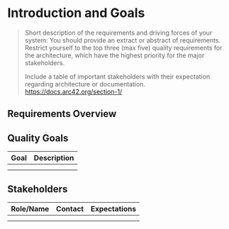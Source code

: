 # Introduction and Goals
> Short description of the requirements and driving forces of your system: You should provide an extract or abstract of requirements. Restrict yourself to the top three (max five) quality requirements for the architecture, which have the highest priority for the major stakeholders.
>
> Include a table of important stakeholders with their expectation regarding architecture or documentation.
> https://docs.arc42.org/section-1/

## Requirements Overview

## Quality Goals

| Goal        | Description               |
|-------------|---------------------------|
|             |                           |
|             |                           |


## Stakeholders


| Role/Name   | Contact                   | Expectations              |
|-------------|---------------------------|---------------------------|
|             |                           |                           |
|             |                           |                           |

